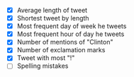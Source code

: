 - [X] Average length of tweet
- [X] Shortest tweet by length
- [X] Most frequent day of week he tweets
- [X] Most frequent hour of day he tweets
- [X] Number of mentions of "Clinton"
- [X] Number of exclamation marks 
- [X] Tweet with most "!"
- [ ] Spelling mistakes